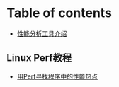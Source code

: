 # Table of contents

* [性能分析工具介绍](README.md)

## Linux Perf教程 <a id="perf"></a>

* [用Perf寻找程序中的性能热点](perf/perf-hotspot-1.md)

